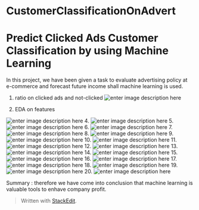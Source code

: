 # CustomerClassificationOnAdvert

# Predict Clicked Ads Customer Classification by using Machine Learning

In this project, we have been given a task to evaluate advertising policy at e-commerce and forecast future income shall machine learning is used.


1. ratio on clicked ads and not-clicked
![enter image description here](https://github.com/amarindraa/CustomerClassificationOnAdvert/blob/main/figs/Slide5.jpeg)

2. EDA on features
   
![enter image description here](figs/Slide7.jpeg) 
4. ![enter image description here](figs/Slide8.jpeg) 
5. ![enter image description here](figs/Slide12.jpeg) 
6. ![enter image description here](figs/Slide19.jpeg) 
7. ![enter image description here](figs/Slide20.jpeg) 
8. ![enter image description here](figs/Slide23.jpeg)
9. ![enter image description here](figs/Slide28.jpeg)
10. ![enter image description here](figs/Slide39.jpeg)
11. ![enter image description here](figs/Slide40.jpeg)
12. ![enter image description here](figs/Slide49.jpeg)
13. ![enter image description here](figs/Slide50.jpeg)
14. ![enter image description here](figs/Slide52.jpeg)
15. ![enter image description here](figs/Slide56.jpeg)
16. ![enter image description here](figs/Slide59.jpeg)
17. ![enter image description here](figs/Slide60.jpeg)
18. ![enter image description here](figs/Slide61.jpeg)
19. ![enter image description here](figs/Slide62.jpeg)
20. ![enter image description here](figs/Slide63.jpeg)

Summary :
therefore we have come into conclusion that machine learning is valuable tools to enhave company profit.

> Written with [StackEdit](https://stackedit.io/).
